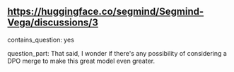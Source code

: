 ## https://huggingface.co/segmind/Segmind-Vega/discussions/3

contains_question: yes

question_part: That said, I wonder if there's any possibility of considering a DPO merge to make this great model even greater.